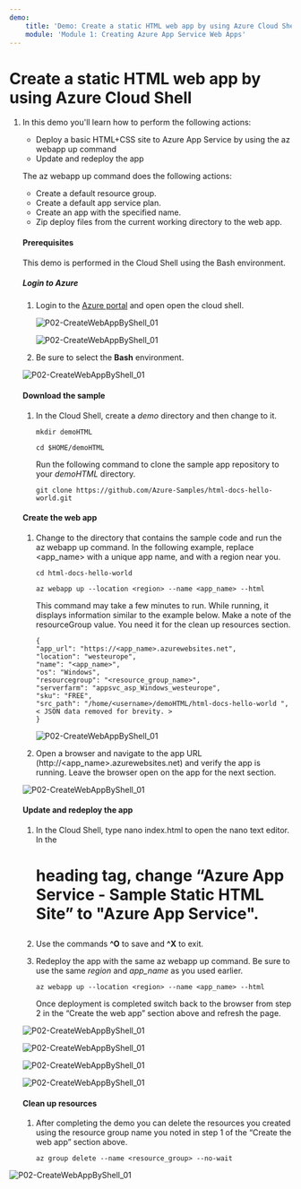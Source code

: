 ```yaml
---
demo:
    title: 'Demo: Create a static HTML web app by using Azure Cloud Shell'
    module: 'Module 1: Creating Azure App Service Web Apps'
---
```


Create a static HTML web app by using Azure Cloud Shell
=================================

1. In this demo you'll learn how to perform the following actions:

   - Deploy a basic HTML+CSS site to Azure App Service by using the az webapp up command
   - Update and redeploy the app

   The az webapp up command does the following actions:

   - Create a default resource group.
   - Create a default app service plan.
   - Create an app with the specified name.
   - Zip deploy files from the current working directory to the web app.

   #### Prerequisites

   This demo is performed in the Cloud Shell using the Bash environment.

   ##### Login to Azure

   1. Login to the [Azure portal](https://portal.azure.com/) and open open the cloud shell.

      ![P02-CreateWebAppByShell_01](images/P02-CreateWebAppByShell_01.png)

      ![P02-CreateWebAppByShell_01](images/P02-CreateWebAppByShell_02.png)

   2. Be sure to select the **Bash** environment.

   ![P02-CreateWebAppByShell_01](images/P02-CreateWebAppByShell_03.png)

   #### Download the sample

   1. In the Cloud Shell, create a *demo* directory and then change to it.

      ```
      mkdir demoHTML
      
      cd $HOME/demoHTML
      ```

      Run the following command to clone the sample app repository to your *demoHTML* directory.

      ```
      git clone https://github.com/Azure-Samples/html-docs-hello-world.git
      ```


   #### Create the web app

   1. Change to the directory that contains the sample code and run the az webapp up command. In the following example, replace <app_name> with a unique app name, and <region> with a region near you.

      ```
      cd html-docs-hello-world
      
      az webapp up --location <region> --name <app_name> --html
      ```

      This command may take a few minutes to run. While running, it displays information similar to the example below. Make a note of the resourceGroup value. You need it for the clean up resources section.

      ```
      {
      "app_url": "https://<app_name>.azurewebsites.net",
      "location": "westeurope",
      "name": "<app_name>",
      "os": "Windows",
      "resourcegroup": "<resource_group_name>",
      "serverfarm": "appsvc_asp_Windows_westeurope",
      "sku": "FREE",
      "src_path": "/home/<username>/demoHTML/html-docs-hello-world ",
      < JSON data removed for brevity. >
      }
      ```

      ![P02-CreateWebAppByShell_01](images/P02-CreateWebAppByShell_04.png)

      

   2. Open a browser and navigate to the app URL (http://<app_name>.azurewebsites.net) and verify the app is running. Leave the browser open on the app for the next section.

   ![P02-CreateWebAppByShell_01](images/P02-CreateWebAppByShell_05.png)

   #### Update and redeploy the app

   1. In the Cloud Shell, type nano index.html to open the nano text editor. In the <h1> heading tag, change “Azure App Service - Sample Static HTML Site” to "Azure App Service".

   2. Use the commands **^O** to save and **^X** to exit.

   3. Redeploy the app with the same az webapp up command. Be sure to use the same *region* and *app_name* as you used earlier.

      ```
      az webapp up --location <region> --name <app_name> --html
      ```

      Once deployment is completed switch back to the browser from step 2 in the “Create the web app” section above and refresh the page.

   ![P02-CreateWebAppByShell_01](images/P02-CreateWebAppByShell_06.png)

   ![P02-CreateWebAppByShell_01](images/P02-CreateWebAppByShell_07.png)

   ![P02-CreateWebAppByShell_01](images/P02-CreateWebAppByShell_08.png)

   ![P02-CreateWebAppByShell_01](images/P02-CreateWebAppByShell_09.png)

   

   #### Clean up resources

   1. After completing the demo you can delete the resources you created using the resource group name you noted in step 1 of the “Create the web app” section above.

      ```
      az group delete --name <resource_group> --no-wait
      ```


![P02-CreateWebAppByShell_01](images/P02-CreateWebAppByShell_10.png)

